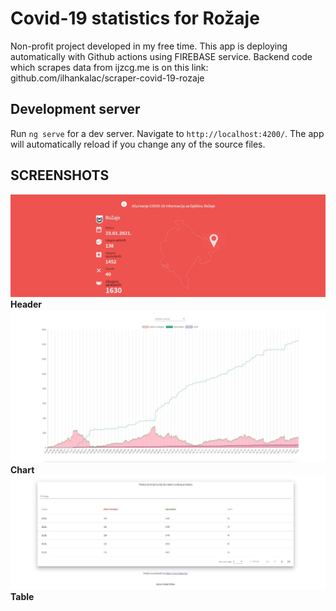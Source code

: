 # Covid-19 statistics for Rožaje

Non-profit project developed in my free time.
This app is deploying automatically with Github actions using FIREBASE service. 
Backend code which scrapes data from ijzcg.me is on this link: github.com/ilhankalac/scraper-covid-19-rozaje

## Development server

Run `ng serve` for a dev server. Navigate to `http://localhost:4200/`. The app will automatically reload if you change any of the source files.


## SCREENSHOTS

<img src="/screenshots/header.JPG"> 
<b>Header</b>
<img src="/screenshots/chart.JPG"> 
<b>Chart</b>
<img src="/screenshots/table.JPG"> 
<b>Table</b>





